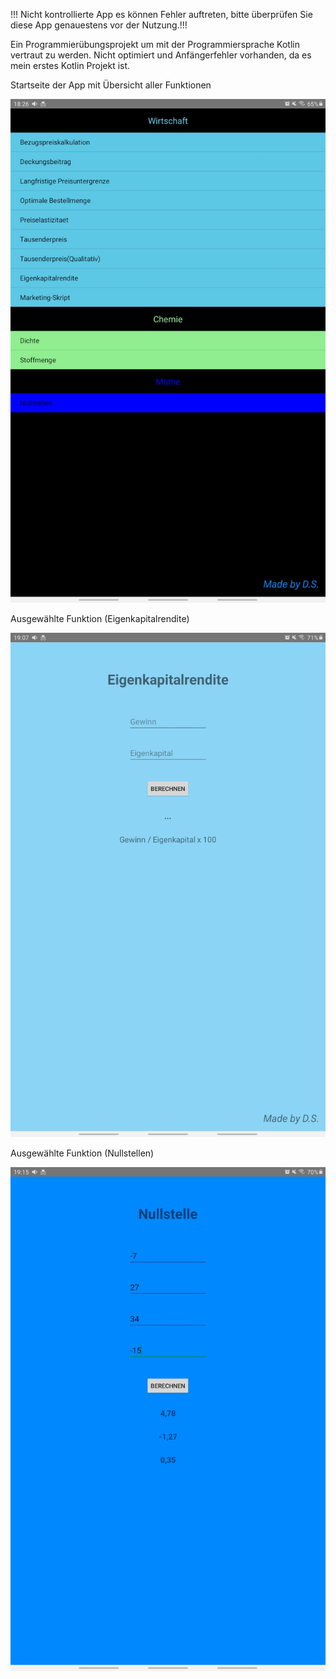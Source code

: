 !!! Nicht kontrollierte App es können Fehler auftreten, bitte überprüfen Sie diese App genauestens vor der Nutzung.!!!

Ein Programmierübungsprojekt um mit der Programmiersprache Kotlin vertraut zu werden. Nicht optimiert und Anfängerfehler vorhanden, da es mein erstes Kotlin Projekt ist.


Startseite der App mit Übersicht aller Funktionen

![Alt-Text](pictures_documentation/LernHelfer1.jpg)



Ausgewählte Funktion (Eigenkapitalrendite)

![Alt-Text](pictures_documentation/LernHelfer2.jpg)


Ausgewählte Funktion (Nullstellen)

![Alt-Text](pictures_documentation/LernHelfer3.jpg)


